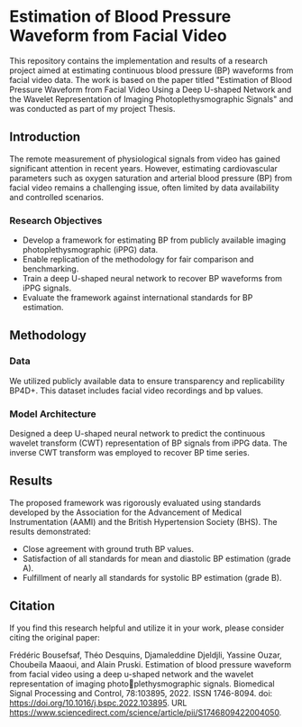 # Estimation of Blood Pressure Waveform from Facial Video

This repository contains the implementation and results of a research project aimed at estimating continuous blood pressure (BP) waveforms from facial video data. The work is based on the paper titled "Estimation of Blood Pressure Waveform from Facial Video Using a Deep U-shaped Network and the Wavelet Representation of Imaging Photoplethysmographic Signals" and was conducted as part of my project Thesis.

## Introduction

The remote measurement of physiological signals from video has gained significant attention in recent years. However, estimating cardiovascular parameters such as oxygen saturation and arterial blood pressure (BP) from facial video remains a challenging issue, often limited by data availability and controlled scenarios.

### Research Objectives

- Develop a framework for estimating BP from publicly available imaging photoplethysmographic (iPPG) data.
- Enable replication of the methodology for fair comparison and benchmarking.
- Train a deep U-shaped neural network to recover BP waveforms from iPPG signals.
- Evaluate the framework against international standards for BP estimation.

## Methodology

### Data

We utilized publicly available data to ensure transparency and replicability BP4D+. This dataset includes facial video recordings and bp values.

### Model Architecture

Designed a deep U-shaped neural network to predict the continuous wavelet transform (CWT) representation of BP signals from iPPG data. The inverse CWT transform was employed to recover BP time series.

## Results

The proposed framework was rigorously evaluated using standards developed by the Association for the Advancement of Medical Instrumentation (AAMI) and the British Hypertension Society (BHS). The results demonstrated:

- Close agreement with ground truth BP values.
- Satisfaction of all standards for mean and diastolic BP estimation (grade A).
- Fulfillment of nearly all standards for systolic BP estimation (grade B).


## Citation

If you find this research helpful and utilize it in your work, please consider citing the original paper:

Frédéric Bousefsaf, Théo Desquins, Djamaleddine Djeldjli, Yassine Ouzar, Choubeila
Maaoui, and Alain Pruski. Estimation of blood pressure waveform from facial video
using a deep u-shaped network and the wavelet representation of imaging photoplethysmographic signals. Biomedical Signal Processing and Control, 78:103895,
2022. ISSN 1746-8094. doi: https://doi.org/10.1016/j.bspc.2022.103895. URL
https://www.sciencedirect.com/science/article/pii/S1746809422004050.

